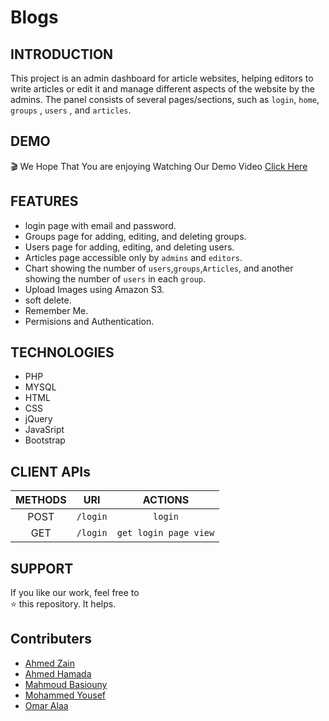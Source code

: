 # Blogs


## INTRODUCTION

This project is an admin dashboard for article websites, helping editors to write articles or edit it and manage different aspects of the website by the admins.
The panel consists of several pages/sections, such as `login`, `home`, `groups` , `users` , and `articles`.

## DEMO
🎬
We Hope That You are enjoying Watching Our Demo Video 
[Click Here]()

## FEATURES

- login page with email and password.
- Groups page for adding, editing, and deleting groups.
- Users page for adding, editing, and deleting users.
- Articles page accessible only by `admins` and `editors`.
- Chart showing the number of `users`,`groups`,`Articles`, and another showing the number of `users` in each `group`.
- Upload Images using Amazon S3.
- soft delete.
- Remember Me.
- Permisions and Authentication.

## TECHNOLOGIES
- PHP
- MYSQL
- HTML
- CSS
- jQuery
- JavaSript
- Bootstrap

## CLIENT APIs
<div align="center" style="width:100%">
    
|  METHODS      |         URI              | ACTIONS | 
| :---:         |         :---:            | :---: |   
| POST           | `/login`            | `login` | 
| GET           | `/login` | `get login page view` |
 
</div>

## SUPPORT
If you like our work, feel free to </br>
⭐ this repository. It helps.

## Contributers

- [Ahmed Zain](https://github.com/AhmedMohamedZein)
- [Ahmed Hamada](https://github.com/AhmedHamada011)
- [Mahmoud Basiouny](https://github.com/mahmoud-elbasiony)
- [Mohammed Yousef](https://github.com/Mohamedyousef44)
- [Omar Alaa](https://github.com/omar1896)



